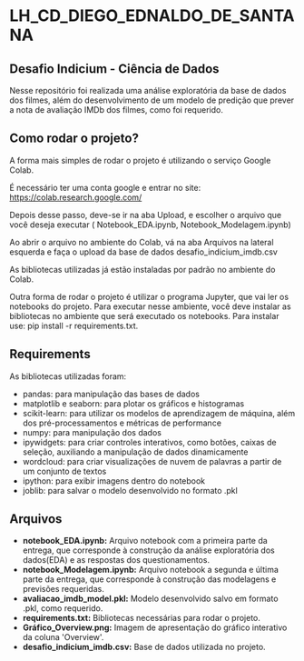 # LH_CD_DIEGO_EDNALDO_DE_SANTANA
## Desafio Indicium - Ciência de Dados

Nesse repositório foi realizada uma análise exploratória da base de dados dos filmes, além do desenvolvimento de um modelo de predição que prever a nota de avaliação IMDb dos filmes, como foi requerido. 

## Como rodar o projeto? 
A forma mais simples de rodar o projeto é utilizando o serviço Google Colab. 

É necessário ter uma conta google e entrar no site: https://colab.research.google.com/

Depois desse passo, deve-se ir na aba Upload, e escolher o arquivo que você deseja executar ( Notebook_EDA.ipynb, Notebook_Modelagem.ipynb)

Ao abrir o arquivo no ambiente do Colab, vá na aba Arquivos na lateral esquerda e faça o upload da base de dados desafio_indicium_imdb.csv

As bibliotecas utilizadas já estão instaladas por padrão no ambiente do Colab.

Outra forma de rodar o projeto é utilizar o programa Jupyter, que vai ler os notebooks do projeto. Para executar nesse ambiente, você deve instalar as bibliotecas no ambiente que será executado os notebooks. Para instalar use: pip install -r requirements.txt.

## Requirements   
As bibliotecas utilizadas foram: 
- pandas: para manipulação das bases de dados
- matplotlib e seaborn: para plotar os gráficos e histogramas
- scikit-learn: para utilizar os modelos de aprendizagem de máquina, além dos pré-processamentos e métricas de performance
- numpy: para manipulação dos dados
- ipywidgets: para criar controles interativos, como botões, caixas de seleção, auxiliando a manipulação de dados dinamicamente
- wordcloud: para criar visualizações de nuvem de palavras a partir de um conjunto de textos 
- ipython: para exibir imagens dentro do notebook
- joblib: para salvar o modelo desenvolvido no formato .pkl

## Arquivos
- **notebook_EDA.ipynb:** Arquivo notebook com a primeira parte da entrega, que corresponde à construção da análise exploratória dos dados(EDA) e as respostas dos questionamentos.
- **notebook_Modelagem.ipynb:** Arquivo notebook a segunda e última parte da entrega, que corresponde à construção das modelagens e previsões requeridas.
- **avaliacao_imdb_model.pkl:** Modelo desenvolvido salvo em formato .pkl, como requerido.
- **requirements.txt:** Bibliotecas necessárias para rodar o projeto.
- **Gráfico_Overview.png:** Imagem de apresentação do gráfico interativo da coluna 'Overview'.
- **desafio_indicium_imdb.csv:** Base de dados utilizada no projeto.
